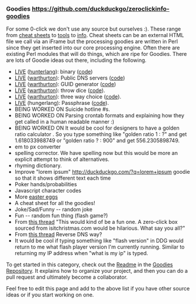 ### Goodies https://github.com/duckduckgo/zeroclickinfo-goodies

For some 0-click we don't use any source but ourselves :). These range from [cheat sheets](http://duckduckgo.com/?q=html+chars) to [tools](http://duckduckgo.com/?q=pw) to [info](http://duckduckgo.com/?q=%23564). Cheat sheets can be an external HTML file we call via an iFrame but the processing goodies are written in Perl since they get inserted into our core processing engine. Often there are existing Perl modules that will do things, which are ripe for Goodies. There are lots of Goodie ideas out there, including the following.

 * [LIVE](http://duckduckgo.com/?q=binary+that) ([hunterlang](https://github.com/hunterlang)): binary ([code](https://github.com/duckduckgo/zeroclickinfo-goodies/blob/master/binary/goodie.pl))
 * [LIVE](http://duckduckgo.com/?q=public+dns) ([warthurton](https://github.com/warthurton)): Public DNS servers ([code](https://github.com/duckduckgo/zeroclickinfo-goodies/tree/master/public_dns))
 * [LIVE](http://duckduckgo.com/?q=guid) ([warthurton](https://github.com/warthurton)): GUID generator ([code](https://github.com/duckduckgo/zeroclickinfo-goodies/tree/master/guid/goodie.pl))
 * [LIVE](http://duckduckgo.com/?q=throw+dice) ([warthurton](https://github.com/warthurton)): throw dice ([code](https://github.com/duckduckgo/zeroclickinfo-goodies/tree/master/dice/goodie.pl)).
 * [LIVE](http://duckduckgo.com/?q=red+or+green+or+blue) ([warthurton](https://github.com/warthurton)): three way choice ([code](https://github.com/duckduckgo/zeroclickinfo-goodies/tree/master/abc/goodie.pl)).
 * [LIVE](http://duckduckgo.com/?q=passphrase+4) (hungerlang): Passphrase ([code](https://github.com/duckduckgo/zeroclickinfo-goodies/tree/master/passphrase/)).
 * BEING WORKED ON Suicide hotline #s.
 * BEING WORKED ON Parsing crontab formats and explaining how they get called in a human readable manner :)
 * BEING WORKED ON It would be cool for designers to have a golden ratio calculator . So you type something like "golden ratio 1 : ?" and get 1.618033988749 or "golden ratio ? : 900" and get 556.2305898749.
 * em to px converter 
 * spelling corrector. We have spelling now but this would be more an explicit attempt to think of alternatives.
 * rhyming dictionary.
 * Improve "lorem ipsum" http://duckduckgo.com/?q=lorem+ipsum goodie so that it shows different text each time
 * Poker hands/probabilities
 * Javascript character codes
 * More [easter eggs](https://duckduckgo.com/?q=answer+to+the+ultimate+question+of+life+the+universe+and+everything)
 * A cheat sheet for all the goodies!
 * Joke/Sad/Funny -- random joke
 * Fun -- random fun thing (flash game?)
 * From [this thread](https://duck.co/topic/is-it-christmas-zero-click-info) "This would kind of be a fun one. A zero-click box sourced from isitchristmas.com would be hilarious. What say you all?"
 * From [this thread](https://duck.co/topic/zero-click-info-idea-reverse-dns) Reverse DNS
way?
 * It would be cool if typing something like "flash version" in DDG would return to me what flash player version I'm currently running. Similar to returning my IP address when "what is my ip" is typed.

To get started in this category, check out the [Readme](https://github.com/duckduckgo/zeroclickinfo-goodies/blob/master/README.md) in the [Goodies Repository](https://github.com/duckduckgo/zeroclickinfo-goodies). It explains how to organize your project, and then you can do a pull request and ultimately become a collaborator.

Feel free to edit this page and add to the above list if you have other source ideas or if you start working on one.